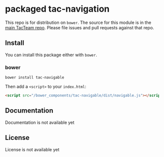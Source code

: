 # packaged tac-navigation

This repo is for distribution on `bower`. The source for this module is in the
[main TacTeam repo](https://github.com/tacteam/navigable).
Please file issues and pull requests against that repo.

## Install

You can install this package either with `bower`.

### bower

```shell
bower install tac-navigable
```

Then add a `<script>` to your `index.html`:

```html
<script src="/bower_components/tac-navigable/dist/navigable.js"></script>
```

## Documentation

Documentation is not available yet

## License

License is not available yet